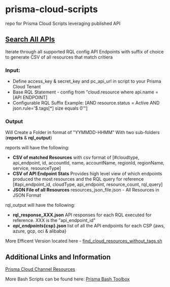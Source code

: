 # prisma-cloud-scripts
repo for Prisma Cloud Scripts leveraging published API

## [Search All APIs](https://github.com/JonHurtt/prisma-cloud-scripts/blob/main/search_all_apis.sh)
Iterate through all supported RQL config API Endpoints with suffix of choice to generate CSV of all resources that match critiera

### Input: 

- Define access_key & secret_key and pc_api_url in script to your Prisma Cloud Tenant 
- Base RQL Statement - config from "cloud.resource where api.name = [API ENDPOINT]
- Configurable RQL Suffix Example: [AND resource.status = Active AND json.rule='$.tags[*] size equals 0'"]

### Output
Will Create a Folder in format of "YYMMDD-HHMM" With two sub-folders (**reports** & **rql_output**)

reports will have the following:

- **CSV of matched Resources** with csv format of [#cloudtype, api_endpoint, id, accountId, name, accountName, regionId, regionName, service, resourceType]
- **CSV of API Endpoint Stats** Provides high level view of which endpoints produced the most resources and the RQL query for reference
[#api_endpoint_id, cloudType, api_endpoint, resource_count, rql_query]
- **JSON File of all Resources**
resources_json_file.json - All Resources in JSON Format

rql_output will have the following:

- **rql_response_XXX.json**
API responses for each RQL executed for reference. XXX is the "api_endpoint_id" 
- **_api_endpoints_{csp}.json**
list of all the API endpoints for each CSP {aws, azure, gcp, oci & alibaba}

More Efficent Version located here - [find_cloud_resources_without_tags.sh](https://github.com/PaloAltoNetworks/prisma_channel_resources/blob/main/prisma_bash_toolbox-main/find_cloud_resources_without_tags.sh)

## Additional Links and Information
[Prisma Cloud Channel Resources](https://github.com/PaloAltoNetworks/prisma_channel_resources)

More Bash Scripts can be found here: [Prisma Bash Toolbox](https://github.com/kyle9021/prisma_channel_resources/tree/main/prisma_bash_toolbox-main)
